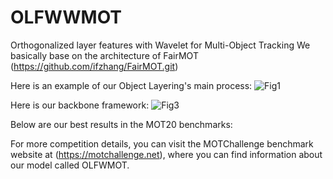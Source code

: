 # OLFWWMOT
Orthogonalized layer features with Wavelet for Multi-Object Tracking
We basically base on the architecture of FairMOT (https://github.com/ifzhang/FairMOT.git) 

Here is an example of our Object Layering's main process:
![Fig1](https://github.com/BrandonYan113/OLFWWMOT/blob/main/Fig1.bmp)

Here is our backbone framework:
![Fig3](https://github.com/BrandonYan113/OLFWWMOT/blob/main/Fig3.bmp)

Below are our best results in the MOT20 benchmarks:

For more competition details, you can visit the MOTChallenge benchmark website at (https://motchallenge.net), where you can find information about our model called OLFWMOT.
